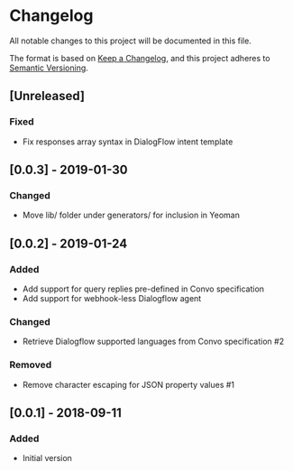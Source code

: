 # Changelog
All notable changes to this project will be documented in this file.

The format is based on [Keep a Changelog](https://keepachangelog.com/en/1.0.0/),
and this project adheres to [Semantic Versioning](https://semver.org/spec/v2.0.0.html).

## [Unreleased]

### Fixed
- Fix responses array syntax in DialogFlow intent template

## [0.0.3] - 2019-01-30

### Changed
- Move lib/ folder under generators/ for inclusion in Yeoman

## [0.0.2] - 2019-01-24

### Added
- Add support for query replies pre-defined in Convo specification
- Add support for webhook-less Dialogflow agent

### Changed
- Retrieve Dialogflow supported languages from Convo specification #2

### Removed
- Remove character escaping for JSON property values #1

## [0.0.1] - 2018-09-11

### Added
- Initial version
